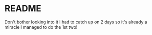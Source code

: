 # README

Don't bother looking into it I had to catch up on 2 days so it's already a miracle I managed to do the 1st two!